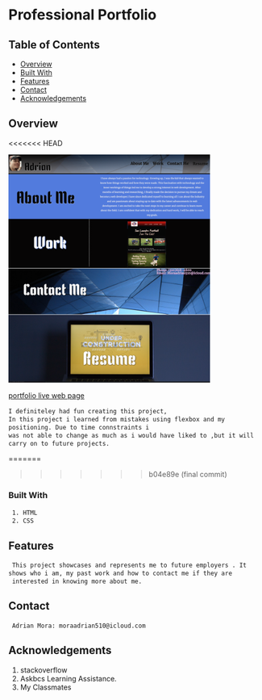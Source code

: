 # Professional Portfolio

## Table of Contents

- [Overview](#overview)
- [Built With](#built-with)
- [Features](#features)
- [Contact](#contact)
- [Acknowledgements](#acknowledgements)

## Overview
    
<<<<<<< HEAD
   
   <img src="images/screenshot.png" width="400">
   
   [portfolio live web page](https://moraadrian510.github.io/pro-portfolio/)
   
    I definiteley had fun creating this project,
    In this project i learned from mistakes using flexbox and my positioning. Due to time connstraints i 
    was not able to change as much as i would have liked to ,but it will carry on to future projects.
    
=======
<!-- TODO: Add a screenshot of the live project.
    1. Link to a 'live demo.'
    2. Describe your overall experience in a couple of sentences.
    3. List a few specific technical things that you learned or improved on.
    4. Share any other tips or guidance for others attempting this or something similar.
 -->

>>>>>>> b04e89e (final commit)
### Built With

     1. HTML
     2. CSS
     
## Features

     This project showcases and represents me to future employers . It shows who i am, my past work and how to contact me if they are 
     interested in knowing more about me.

## Contact
     
     Adrian Mora: moraadrian510@icloud.com
     
## Acknowledgements

  1. stackoverflow
  2. Askbcs Learning Assistance.
  3. My Classmates 
